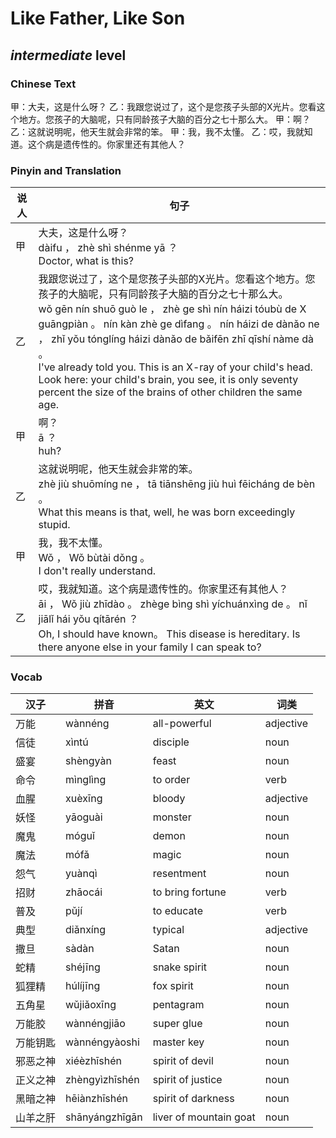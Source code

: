 # Like Father, Like Son
## *intermediate* level

### Chinese Text
甲：大夫，这是什么呀？
乙：我跟您说过了，这个是您孩子头部的X光片。您看这个地方。您孩子的大脑呢，只有同龄孩子大脑的百分之七十那么大。
甲：啊？
乙：这就说明呢，他天生就会非常的笨。
甲：我，我不太懂。
乙：哎，我就知道。这个病是遗传性的。你家里还有其他人？

### Pinyin and Translation
|说人|句子|
|----|----|
|甲|大夫，这是什么呀？<br />dàifu ， zhè shì shénme yā ？<br />Doctor, what is this?|
|乙|我跟您说过了，这个是您孩子头部的X光片。您看这个地方。您孩子的大脑呢，只有同龄孩子大脑的百分之七十那么大。<br />wǒ gēn nín shuō guò le ， zhè ge shì nín háizi tóubù de X guāngpiàn 。 nín kàn zhè ge dìfang 。 nín háizi de dànǎo ne ， zhǐ yǒu tónglíng háizi dànǎo de bǎifēn zhī qīshí nàme dà 。<br />I've already told you. This is an X-ray of your child's head. Look here: your child's brain, you see, it is only seventy percent the size of the brains of other children the same age.|
|甲|啊？<br />ā ？<br />huh?|
|乙|这就说明呢，他天生就会非常的笨。<br />zhè jiù shuōmíng ne ， tā tiānshēng jiù huì fēicháng de bèn 。<br />What this means is that, well, he was born exceedingly stupid.|
|甲|我，我不太懂。<br />Wǒ ， Wǒ bùtài dǒng 。<br />I don't really understand.|
|乙|哎，我就知道。这个病是遗传性的。你家里还有其他人？<br />āi ， Wǒ jiù zhīdào 。 zhège bìng shì yíchuánxìng de 。 nǐ jiālǐ hái yǒu qítārén ？<br />Oh, I should have known。 This disease is hereditary. Is there anyone else in your family I can speak to?|
### Vocab
|汉子|拼音|英文|词类|
|----|----|----|----|
|万能|wànnéng|all-powerful|adjective|
|信徒|xìntú|disciple|noun|
|盛宴|shèngyàn|feast|noun|
|命令|mìnglìng|to order|verb|
|血腥|xuèxīng|bloody|adjective|
|妖怪|yāoguài|monster|noun|
|魔鬼|móguǐ|demon|noun|
|魔法|mófǎ|magic|noun|
|怨气|yuànqì|resentment|noun|
|招财|zhāocái|to bring fortune|verb|
|普及|pǔjí|to educate|verb|
|典型|diǎnxíng|typical|adjective|
|撒旦|sàdàn|Satan|noun|
|蛇精|shéjīng|snake spirit|noun|
|狐狸精|húlíjīng|fox spirit|noun|
|五角星|wǔjiǎoxīng|pentagram|noun|
|万能胶|wànnéngjiāo|super glue|noun|
|万能钥匙|wànnéngyàoshi|master key|noun|
|邪恶之神|xiéèzhīshén|spirit of devil|noun|
|正义之神|zhèngyìzhīshén|spirit of justice|noun|
|黑暗之神|hēiànzhīshén|spirit of darkness|noun|
|山羊之肝|shānyángzhīgān|liver of mountain goat|noun|
